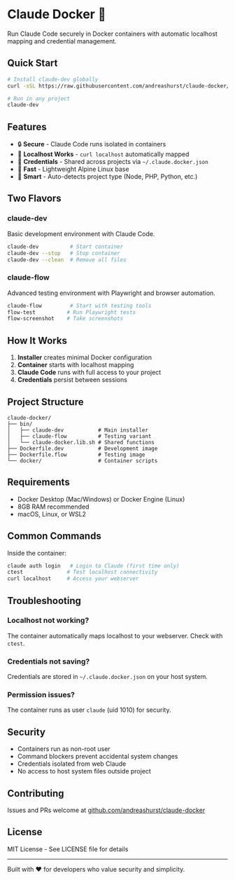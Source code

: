 # Claude Docker 🐳

Run Claude Code securely in Docker containers with automatic localhost mapping and credential management.

## Quick Start

```bash
# Install claude-dev globally
curl -sSL https://raw.githubusercontent.com/andreashurst/claude-docker/main/install.sh | bash

# Run in any project
claude-dev
```

## Features

- 🔒 **Secure** - Claude Code runs isolated in containers
- 🔗 **Localhost Works** - `curl localhost` automatically mapped
- 🔑 **Credentials** - Shared across projects via `~/.claude.docker.json`
- 🚀 **Fast** - Lightweight Alpine Linux base
- 🎯 **Smart** - Auto-detects project type (Node, PHP, Python, etc.)

## Two Flavors

### claude-dev
Basic development environment with Claude Code.

```bash
claude-dev          # Start container
claude-dev --stop   # Stop container
claude-dev --clean  # Remove all files
```

### claude-flow
Advanced testing environment with Playwright and browser automation.

```bash
claude-flow         # Start with testing tools
flow-test          # Run Playwright tests
flow-screenshot    # Take screenshots
```

## How It Works

1. **Installer** creates minimal Docker configuration
2. **Container** starts with localhost mapping
3. **Claude Code** runs with full access to your project
4. **Credentials** persist between sessions

## Project Structure

```
claude-docker/
├── bin/
│   ├── claude-dev           # Main installer
│   ├── claude-flow          # Testing variant
│   └── claude-docker.lib.sh # Shared functions
├── Dockerfile.dev           # Development image
├── Dockerfile.flow          # Testing image
└── docker/                  # Container scripts
```

## Requirements

- Docker Desktop (Mac/Windows) or Docker Engine (Linux)
- 8GB RAM recommended
- macOS, Linux, or WSL2

## Common Commands

Inside the container:

```bash
claude auth login   # Login to Claude (first time only)
ctest              # Test localhost connectivity
curl localhost     # Access your webserver
```

## Troubleshooting

### Localhost not working?
The container automatically maps localhost to your webserver. Check with `ctest`.

### Credentials not saving?
Credentials are stored in `~/.claude.docker.json` on your host system.

### Permission issues?
The container runs as user `claude` (uid 1010) for security.

## Security

- Containers run as non-root user
- Command blockers prevent accidental system changes
- Credentials isolated from web Claude
- No access to host system files outside project

## Contributing

Issues and PRs welcome at [github.com/andreashurst/claude-docker](https://github.com/andreashurst/claude-docker)

## License

MIT License - See LICENSE file for details

---

Built with ❤️ for developers who value security and simplicity.